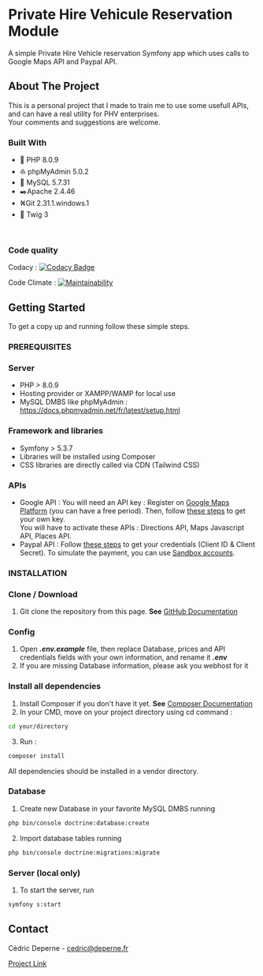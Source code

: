 # Private Hire Vehicule Reservation Module
A simple Private Hire Vehicle reservation Symfony app which uses calls to Google Maps API and Paypal API.

## About The Project

This is a personal project that I made to train me to use some usefull APIs, and can have a real utility for PHV enterprises.  
Your comments and suggestions are welcome.

### Built With

*   🐘️ PHP 8.0.9
*   ⛵ phpMyAdmin 5.0.2
*   🐬  MySQL 5.7.31
*   ✒️Apache 2.4.46
*   ⛕️Git 2.31.1.windows.1
*   🌿 Twig 3<p>&nbsp;</p>

### Code quality

Codacy : [![Codacy Badge](https://app.codacy.com/project/badge/Grade/153bb5c6689941348cc9307be6cdccf3)](https://www.codacy.com/gh/Drx85/phv_res_module/dashboard?utm_source=github.com&amp;utm_medium=referral&amp;utm_content=Drx85/phv_res_module&amp;utm_campaign=Badge_Grade)

Code Climate : [![Maintainability](https://api.codeclimate.com/v1/badges/753a27d9f346c2720b37/maintainability)](https://codeclimate.com/github/Drx85/phv_res_module/maintainability)

## Getting Started

To get a copy up and running follow these simple steps.

### PREREQUISITES

### Server

*   PHP > 8.0.9
*   Hosting provider or XAMPP/WAMP for local use
*   MySQL DMBS like phpMyAdmin : https://docs.phpmyadmin.net/fr/latest/setup.html

### Framework and libraries

*   Symfony > 5.3.7
*   Libraries will be installed using Composer
*   CSS libraries are directly called via CDN (Tailwind CSS)

### APIs

*   Google API : You will need an API key : Register on [Google Maps Platform](https://mapsplatform.google.com/) (you can have a free period). Then, follow [these steps](https://developers.google.com/maps/gmp-get-started?hl=fr#api-key) to get your own key.  
    You will have to activate these APIs : Directions API, Maps Javascript API, Places API.
*   Paypal API : Follow [these steps](https://developer.paypal.com/docs/api/overview/) to get your credentials (Client ID & Client Secret). To simulate the payment, you can use [Sandbox accounts](https://developer.paypal.com/developer/accounts/).

### INSTALLATION

### Clone / Download

1.  Git clone the repository from this page. **See** [GitHub Documentation](https://docs.github.com/en/github/creating-cloning-and-archiving-repositories/cloning-a-repository-from-github/cloning-a-repository)

### Config

1.  Open ***.env.example*** file, then replace Database, prices and API credentials fields with your own information, and rename it ***.env***
2.  If you are missing Database information, please ask you webhost for it

### Install all dependencies
1.  Install Composer if you don't have it yet. **See** [Composer Documentation](https://getcomposer.org/download/)
2.  In your CMD, move on your project directory using cd command :
```sh
cd your/directory
```

3.  Run :
```sh
composer install
```
All dependencies should be installed in a vendor directory.

### Database

1.  Create new Database in your favorite MySQL DMBS running
```sh
php bin/console doctrine:database:create
```

2.  Import database tables running
```sh
php bin/console doctrine:migrations:migrate
```

### Server (local only)

1.  To start the server, run
```sh
symfony s:start
```

## Contact

Cédric Deperne - [cedric@deperne.fr](mailto:cedric@deperne.fr)

[Project Link](https://github.com/Drx85/phv_res_module)
